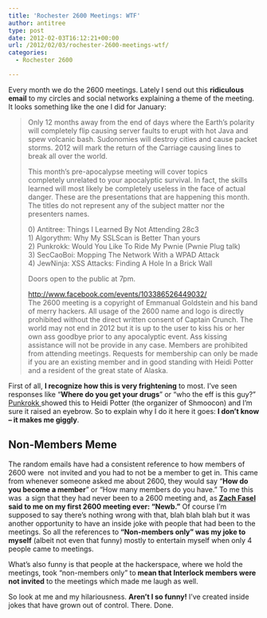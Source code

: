 ```yaml
---
title: 'Rochester 2600 Meetings: WTF'
author: antitree
type: post
date: 2012-02-03T16:12:21+00:00
url: /2012/02/03/rochester-2600-meetings-wtf/
categories:
  - Rochester 2600

---
```

Every month we do the 2600 meetings. Lately I send out this **ridiculous email** to my circles and social networks explaining a theme of the meeting. It looks something like the one I did for January:

> Only 12 months away from the end of days where the Earth&#8217;s polarity will completely flip causing server faults to erupt with hot Java and spew volcanic bash. Sudonomies will destroy cities and cause packet storms. 2012 will mark the return of the Carriage causing lines to break all over the world.
> 
> This month&#8217;s pre-apocalypse meeting will cover topics completely unrelated to your apocalyptic survival. In fact, the skills learned will most likely be completely useless in the face of actual danger. These are the presentations that are happening this month. The titles do not represent any of the subject matter nor the presenters names.
> 
> <div>
>   0) Antitree: Things I Learned By Not Attending 28c3
> </div>
> 
> <div>
>   1) Algorythm: Why My SSLScan is Better Than yours
> </div>
> 
> <div>
>   2) Punkrokk: Would You Like To Ride My Pwnie (Pwnie Plug talk)
> </div>
> 
> <div>
>   3) SecCaoBoi: Mopping The Network With a WPAD Attack
> </div>
> 
> <div>
>   4) JewNinja: XSS Attacks: Finding A Hole In a Brick Wall
> </div>
> 
> Doors open to the public at 7pm.
> 
> <div>
>   <a href="http://www.facebook.com/events/103386526449032/" target="_blank">http://www.facebook.com/<wbr>events/103386526449032/</wbr></a>
> </div>
> 
> <div>
>   <div>
>     The 2600 meeting is a copyright of Emmanual Goldstein and his band of merry hackers. All usage of the 2600 name and logo is directly prohibited without the direct written consent of Captain Crunch. The world may not end in 2012 but it is up to the user to kiss his or her own ass goodbye prior to any apocalyptic event. Ass kissing assistance will not be provide in any case. Members are prohibited from attending meetings. Requests for membership can only be made if you are an existing member and in good standing with Heidi Potter and a resident of the great state of Alaska.
>   </div>
>   
>   <div>
>
>   </div>
> </div>

First of all, **I recognize how this is very frightening** to most. I&#8217;ve seen responses like &#8220;**Where do you get your drugs**&#8221; or &#8220;who the eff is this guy?&#8221; <a title="puuuunky ruuuuky" href="https://twitter.com/punkrokk" target="_blank">Punkrokk </a>showed this to Heidi Potter (the organizer of Shmoocon) and I&#8217;m sure it raised an eyebrow. So to explain why I do it here it goes: **I don&#8217;t know &#8211; it makes me giggly**.

## Non-Members Meme

<div>
  <p>
    The random emails have had a consistent reference to how members of 2600 were  not invited and you had to not be a member to get in. This came from whenever someone asked me about 2600, they would say &#8220;<strong>How do you become a member</strong>&#8221; or &#8220;How many members do you have.&#8221; To me this was  a sign that they had never been to a 2600 meeting and, as<strong> <a title="newb" href="https://twitter.com/zfasel" target="_blank">Zach Fasel</a> said to me on my first 2600 meeting ever: &#8220;Newb.&#8221;</strong> Of course I&#8217;m supposed to say there&#8217;s nothing wrong with that, blah blah blah but it was another opportunity to have an inside joke with people that had been to the meetings. So all the references to<strong> &#8220;Non-members only&#8221; was my joke to myself</strong> (albeit not even that funny) mostly to entertain myself when only 4 people came to meetings.
  </p>
  
  <p>
    What&#8217;s also funny is that people at the hackerspace, where we hold the meetings, took &#8220;non-members only&#8221; to<strong> mean that Interlock members were not invited</strong> to the meetings which made me laugh as well.
  </p>
  
  <p>
    So look at me and my hilariousness. <strong>Aren&#8217;t I so funny!</strong> I&#8217;ve created inside jokes that have grown out of control. There. Done.
  </p>
  
  <p>
    &nbsp;
  </p>
</div>